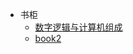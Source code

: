 <!-- _sidebar.md -->

<!-- 暂时不知道写啥 -->

* 书柜
  * [数字逻辑与计算机组成](/阅读笔记/数字逻辑与计算机组成/)
  * [book2](/阅读笔记/book2/)


<!--* 配置-->
  <!--* [配置项]()-->
  <!--* [主题]()-->
  <!--* [使用插件]()-->
  <!--* [Markdown 配置]()-->
  <!--* [代码高亮]()-->
